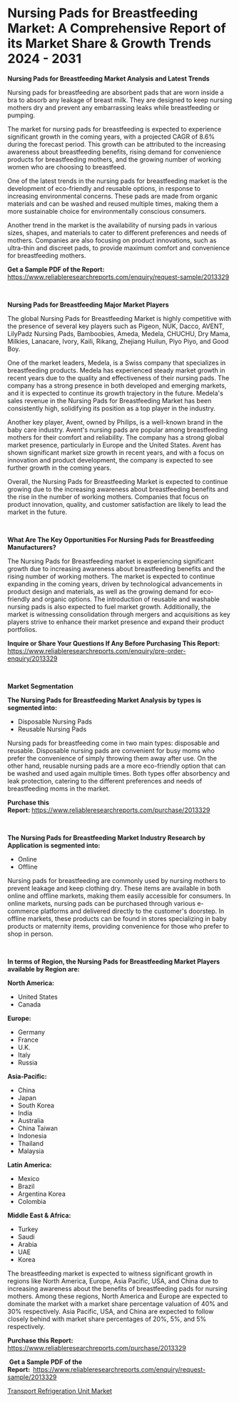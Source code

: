 <p><h1>Nursing Pads for Breastfeeding Market: A Comprehensive Report of its Market Share & Growth Trends 2024 - 2031</h1></p><p><strong>Nursing Pads for Breastfeeding Market Analysis and Latest Trends</strong></p>
<p><p>Nursing pads for breastfeeding are absorbent pads that are worn inside a bra to absorb any leakage of breast milk. They are designed to keep nursing mothers dry and prevent any embarrassing leaks while breastfeeding or pumping.</p><p>The market for nursing pads for breastfeeding is expected to experience significant growth in the coming years, with a projected CAGR of 8.6% during the forecast period. This growth can be attributed to the increasing awareness about breastfeeding benefits, rising demand for convenience products for breastfeeding mothers, and the growing number of working women who are choosing to breastfeed.</p><p>One of the latest trends in the nursing pads for breastfeeding market is the development of eco-friendly and reusable options, in response to increasing environmental concerns. These pads are made from organic materials and can be washed and reused multiple times, making them a more sustainable choice for environmentally conscious consumers.</p><p>Another trend in the market is the availability of nursing pads in various sizes, shapes, and materials to cater to different preferences and needs of mothers. Companies are also focusing on product innovations, such as ultra-thin and discreet pads, to provide maximum comfort and convenience for breastfeeding mothers.</p></p>
<p><strong>Get a Sample PDF of the Report:&nbsp;</strong> <a href="https://www.reliableresearchreports.com/enquiry/request-sample/2013329">https://www.reliableresearchreports.com/enquiry/request-sample/2013329</a></p>
<p>&nbsp;</p>
<p><strong>Nursing Pads for Breastfeeding Major Market Players</strong></p>
<p><p>The global Nursing Pads for Breastfeeding Market is highly competitive with the presence of several key players such as Pigeon, NUK, Dacco, AVENT, LilyPadz Nursing Pads, Bamboobies, Ameda, Medela, CHUCHU, Dry Mama, Milkies, Lanacare, Ivory, Kaili, Rikang, Zhejiang Huilun, Piyo Piyo, and Good Boy. </p><p>One of the market leaders, Medela, is a Swiss company that specializes in breastfeeding products. Medela has experienced steady market growth in recent years due to the quality and effectiveness of their nursing pads. The company has a strong presence in both developed and emerging markets, and it is expected to continue its growth trajectory in the future. Medela's sales revenue in the Nursing Pads for Breastfeeding Market has been consistently high, solidifying its position as a top player in the industry.</p><p>Another key player, Avent, owned by Philips, is a well-known brand in the baby care industry. Avent's nursing pads are popular among breastfeeding mothers for their comfort and reliability. The company has a strong global market presence, particularly in Europe and the United States. Avent has shown significant market size growth in recent years, and with a focus on innovation and product development, the company is expected to see further growth in the coming years.</p><p>Overall, the Nursing Pads for Breastfeeding Market is expected to continue growing due to the increasing awareness about breastfeeding benefits and the rise in the number of working mothers. Companies that focus on product innovation, quality, and customer satisfaction are likely to lead the market in the future.</p></p>
<p>&nbsp;</p>
<p><strong>What Are The Key Opportunities For Nursing Pads for Breastfeeding Manufacturers?</strong></p>
<p><p>The Nursing Pads for Breastfeeding market is experiencing significant growth due to increasing awareness about breastfeeding benefits and the rising number of working mothers. The market is expected to continue expanding in the coming years, driven by technological advancements in product design and materials, as well as the growing demand for eco-friendly and organic options. The introduction of reusable and washable nursing pads is also expected to fuel market growth. Additionally, the market is witnessing consolidation through mergers and acquisitions as key players strive to enhance their market presence and expand their product portfolios.</p></p>
<p><strong>Inquire or Share Your Questions If Any Before Purchasing This Report:</strong> <a href="https://www.reliableresearchreports.com/enquiry/pre-order-enquiry/2013329">https://www.reliableresearchreports.com/enquiry/pre-order-enquiry/2013329</a></p>
<p>&nbsp;</p>
<p><strong>Market Segmentation</strong></p>
<p><strong>The Nursing Pads for Breastfeeding Market Analysis by types is segmented into:</strong></p>
<p><ul><li>Disposable Nursing Pads</li><li>Reusable Nursing Pads</li></ul></p>
<p><p>Nursing pads for breastfeeding come in two main types: disposable and reusable. Disposable nursing pads are convenient for busy moms who prefer the convenience of simply throwing them away after use. On the other hand, reusable nursing pads are a more eco-friendly option that can be washed and used again multiple times. Both types offer absorbency and leak protection, catering to the different preferences and needs of breastfeeding moms in the market.</p></p>
<p><strong>Purchase this Report:&nbsp;</strong><a href="https://www.reliableresearchreports.com/purchase/2013329">https://www.reliableresearchreports.com/purchase/2013329</a></p>
<p>&nbsp;</p>
<p><strong>The Nursing Pads for Breastfeeding Market Industry Research by Application is segmented into:</strong></p>
<p><ul><li>Online</li><li>Offline</li></ul></p>
<p><p>Nursing pads for breastfeeding are commonly used by nursing mothers to prevent leakage and keep clothing dry. These items are available in both online and offline markets, making them easily accessible for consumers. In online markets, nursing pads can be purchased through various e-commerce platforms and delivered directly to the customer's doorstep. In offline markets, these products can be found in stores specializing in baby products or maternity items, providing convenience for those who prefer to shop in person.</p></p>
<p>&nbsp;</p>
<p><strong>In terms of Region, the Nursing Pads for Breastfeeding Market Players available by Region are:</strong></p>
<p>
    <p> <strong> North America: </strong>
        <ul>
            <li>United States</li>
            <li>Canada</li>
        </ul>
        </p> 
    <p> <strong> Europe: </strong>
        <ul>
            <li>Germany</li>
            <li>France</li>
            <li>U.K.</li>
            <li>Italy</li>
            <li>Russia</li>
        </ul>
        </p> 
    <p> <strong> Asia-Pacific: </strong>
        <ul>
            <li>China</li>
            <li>Japan</li>
            <li>South Korea</li>
            <li>India</li>
            <li>Australia</li>
            <li>China Taiwan</li>
            <li>Indonesia</li>
            <li>Thailand</li>
            <li>Malaysia</li>
        </ul>
        </p> 
    <p> <strong> Latin America: </strong>
        <ul>
            <li>Mexico</li>
            <li>Brazil</li>
            <li>Argentina Korea</li>
            <li>Colombia</li>
        </ul>
        </p> 
    <p> <strong> Middle East & Africa: </strong>
        <ul>
            <li>Turkey</li>
            <li>Saudi</li>
            <li>Arabia</li>
            <li>UAE</li>
            <li>Korea</li>
        </ul>
    </p>
    </p>
<p><p>The breastfeeding market is expected to witness significant growth in regions like North America, Europe, Asia Pacific, USA, and China due to increasing awareness about the benefits of breastfeeding pads for nursing mothers. Among these regions, North America and Europe are expected to dominate the market with a market share percentage valuation of 40% and 30% respectively. Asia Pacific, USA, and China are expected to follow closely behind with market share percentages of 20%, 5%, and 5% respectively.</p></p>
<p><strong>Purchase this Report: </strong><a href="https://www.reliableresearchreports.com/purchase/2013329">https://www.reliableresearchreports.com/purchase/2013329</a></p>
<p>&nbsp;<strong>Get a Sample PDF of the Report:&nbsp;&nbsp;</strong><a href="https://www.reliableresearchreports.com/enquiry/request-sample/2013329">https://www.reliableresearchreports.com/enquiry/request-sample/2013329</a></p>
<p><strong></strong></p>
<p><p><a href="https://fearless-okapi-6c8.notion.site/Transport-Refrigeration-Unit-Market-with-the-goal-of-estimating-the-market-size-and-future-growth-po-9581133c2b1f464a8246e20b019e64a0">Transport Refrigeration Unit Market</a></p></p>